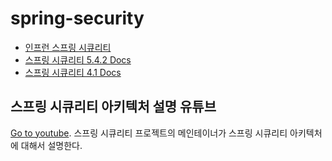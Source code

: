 # spring-security

- [인프런 스프링 시큐리티](https://www.inflearn.com/course/%EB%B0%B1%EA%B8%B0%EC%84%A0-%EC%8A%A4%ED%94%84%EB%A7%81-%EC%8B%9C%ED%81%90%EB%A6%AC%ED%8B%B0)
- [스프링 시큐리티 5.4.2 Docs](https://docs.spring.io/spring-security/site/docs/current/reference/html5/#introduction)
- [스프링 시큐리티 4.1 Docs](https://docs.spring.io/spring-security/site/docs/4.1.3.RELEASE/reference/htmlsingle/)

## 스프링 시큐리티 아키텍처 설명 유튜브

[Go to youtube](https://www.youtube.com/watch?v=xEnvAAhMGu4&t=1586s). 스프링 시큐리티 프로젝트의 메인테이너가 스프링 시큐리티 아키텍처에 대해서 설명한다.

